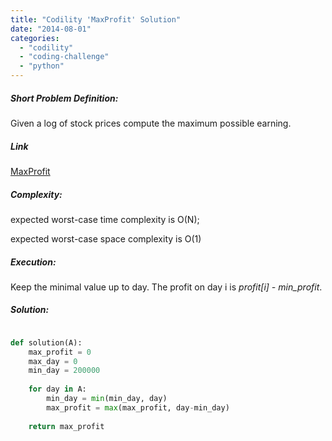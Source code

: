 ```yaml
---
title: "Codility 'MaxProfit' Solution"
date: "2014-08-01"
categories: 
  - "codility"
  - "coding-challenge"
  - "python"
---
```


##### Short Problem Definition:

Given a log of stock prices compute the maximum possible earning.

##### Link

[MaxProfit](https://codility.com/demo/take-sample-test/max_profit)

##### Complexity:

expected worst-case time complexity is O(N);

expected worst-case space complexity is O(1)

##### Execution:

Keep the minimal value up to day. The profit on day i is _profit\[i\] - min\_profit_.

##### Solution:

```python

def solution(A):
    max_profit = 0
    max_day = 0
    min_day = 200000
    
    for day in A:
        min_day = min(min_day, day)
        max_profit = max(max_profit, day-min_day)
    
    return max_profit
```
